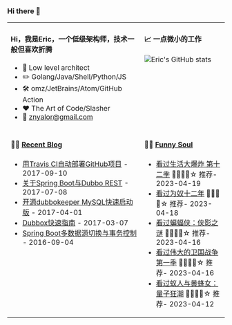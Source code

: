 ### Hi there 👋  
<table  align="center" width="100%">
<tr>
<td valign="top">

#### Hi，我是Eric，一个低级架构师，技术一般但喜欢折腾

- :briefcase: Low level architect<br/>
- :pencil2: Golang/Java/Shell/Python/JS<br/>
- :hammer_and_wrench: omz/JetBrains/Atom/GitHub Action<br/>
- :hearts: The Art of Code/Slasher<br/>
- :email: znyalor@gmail.com<br/>

</td>
<td valign="top">

#### 📈 一点微小的工作

![Eric's GitHub stats](https://github-readme-stats.vercel.app/api?username=zylele&show_icons=true&count_private=true&theme=vue)
  
</td>
</tr>

<tr>
<td valign="top">

#### 🤹‍♀️ <a href="https://zylele.github.io/" target="_blank">Recent Blog</a>

<!-- START_SECTION:blog -->
* <a href='https://zylele.github.io/2017/09/10/%E7%94%A8Travis%20CI%E8%87%AA%E5%8A%A8%E9%83%A8%E7%BD%B2GitHub%E9%A1%B9%E7%9B%AE/' target='_blank'>用Travis CI自动部署GitHub项目</a> - 2017-09-10
* <a href='https://zylele.github.io/2017/07/08/%E5%85%B3%E4%BA%8ESpring%20Boot%E4%B8%8EDubbo%20REST/' target='_blank'>关于Spring Boot与Dubbo REST</a> - 2017-07-08
* <a href='https://zylele.github.io/2017/04/01/%E4%BA%8C%E6%AC%A1%E5%BC%80%E6%BA%90dubbokeeper%20MySQL%E5%BF%AB%E9%80%9F%E5%90%AF%E5%8A%A8%E7%89%88/' target='_blank'>开源dubbokeeper MySQL快速启动版</a> - 2017-04-01
* <a href='https://zylele.github.io/2017/03/07/dubbox%E5%BF%AB%E9%80%9F%E6%8C%87%E5%8D%97/' target='_blank'>Dubbox快速指南</a> - 2017-03-07
* <a href='https://zylele.github.io/2016/09/04/Spring%20Boot%E5%A4%9A%E6%95%B0%E6%8D%AE%E6%BA%90%E5%88%87%E6%8D%A2%E4%B8%8E%E4%BA%8B%E5%8A%A1%E6%8E%A7%E5%88%B6/' target='_blank'>Spring Boot多数据源切换与事务控制</a> - 2016-09-04
<!-- END_SECTION:blog -->
</td>
  
<td valign="top">

#### 🤾‍♂️ <a href="https://movie.douban.com/people/znyalor/collect" target="_blank">Funny Soul</a>

<!-- START_SECTION:douban -->
* <a href='http://movie.douban.com/subject/27001001/' target='_blank'>看过生活大爆炸 第十二季</a> 🌟🌟🌟🌟☆ 推荐- 2023-04-19
* <a href='http://movie.douban.com/subject/6879185/' target='_blank'>看过为奴十二年</a> 🌟🌟🌟🌟☆ 推荐- 2023-04-18
* <a href='http://movie.douban.com/subject/1309069/' target='_blank'>看过蝙蝠侠：侠影之谜</a> 🌟🌟🌟🌟☆ 推荐- 2023-04-16
* <a href='http://movie.douban.com/subject/6863961/' target='_blank'>看过伟大的卫国战争 第一季</a> 🌟🌟🌟🌟☆ 推荐- 2023-04-16
* <a href='http://movie.douban.com/subject/34610636/' target='_blank'>看过蚁人与黄蜂女：量子狂潮</a> 🌟🌟🌟🌟☆ 推荐- 2023-04-12
<!-- END_SECTION:douban -->
</td>
</tr>
</table>
